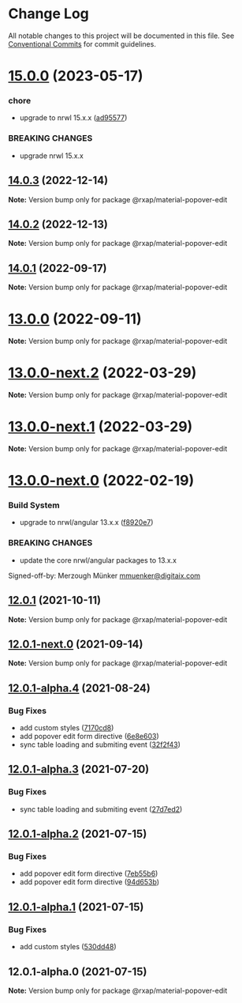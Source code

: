 # Change Log

All notable changes to this project will be documented in this file.
See [Conventional Commits](https://conventionalcommits.org) for commit guidelines.

# [15.0.0](https://gitlab.com/rxap/packages/compare/@rxap/material-popover-edit@14.0.3...@rxap/material-popover-edit@15.0.0) (2023-05-17)


### chore

* upgrade to nrwl 15.x.x ([ad95577](https://gitlab.com/rxap/packages/commit/ad95577538adc5cd134cde8d1ff3b8fad52c9c2b))


### BREAKING CHANGES

* upgrade nrwl 15.x.x





## [14.0.3](https://gitlab.com/rxap/packages/compare/@rxap/material-popover-edit@14.0.2...@rxap/material-popover-edit@14.0.3) (2022-12-14)

**Note:** Version bump only for package @rxap/material-popover-edit





## [14.0.2](https://gitlab.com/rxap/packages/compare/@rxap/material-popover-edit@14.0.1...@rxap/material-popover-edit@14.0.2) (2022-12-13)

**Note:** Version bump only for package @rxap/material-popover-edit





## [14.0.1](https://gitlab.com/rxap/packages/compare/@rxap/material-popover-edit@13.0.0...@rxap/material-popover-edit@14.0.1) (2022-09-17)

**Note:** Version bump only for package @rxap/material-popover-edit





# [13.0.0](https://gitlab.com/rxap/packages/compare/@rxap/material-popover-edit@13.0.0-next.2...@rxap/material-popover-edit@13.0.0) (2022-09-11)

**Note:** Version bump only for package @rxap/material-popover-edit





# [13.0.0-next.2](https://gitlab.com/rxap/packages/compare/@rxap/material-popover-edit@13.0.0-next.1...@rxap/material-popover-edit@13.0.0-next.2) (2022-03-29)

**Note:** Version bump only for package @rxap/material-popover-edit





# [13.0.0-next.1](https://gitlab.com/rxap/packages/compare/@rxap/material-popover-edit@13.0.0-next.0...@rxap/material-popover-edit@13.0.0-next.1) (2022-03-29)

**Note:** Version bump only for package @rxap/material-popover-edit





# [13.0.0-next.0](https://gitlab.com/rxap/packages/compare/@rxap/material-popover-edit@12.0.1...@rxap/material-popover-edit@13.0.0-next.0) (2022-02-19)


### Build System

* upgrade to nrwl/angular 13.x.x ([f8920e7](https://gitlab.com/rxap/packages/commit/f8920e7dde7bd2d4b4efac2b7097543d51482f81))


### BREAKING CHANGES

* update the core nrwl/angular packages to 13.x.x

Signed-off-by: Merzough Münker <mmuenker@digitaix.com>





## [12.0.1](https://gitlab.com/rxap/packages/compare/@rxap/material-popover-edit@12.0.1-next.0...@rxap/material-popover-edit@12.0.1) (2021-10-11)

**Note:** Version bump only for package @rxap/material-popover-edit





## [12.0.1-next.0](https://gitlab.com/rxap/packages/compare/@rxap/material-popover-edit@12.0.1-alpha.4...@rxap/material-popover-edit@12.0.1-next.0) (2021-09-14)

**Note:** Version bump only for package @rxap/material-popover-edit





## [12.0.1-alpha.4](https://gitlab.com/rxap/packages/compare/@rxap/material-popover-edit@12.0.1-alpha.3...@rxap/material-popover-edit@12.0.1-alpha.4) (2021-08-24)


### Bug Fixes

* add custom styles ([7170cd8](https://gitlab.com/rxap/packages/commit/7170cd823a9f6ff9d90b068af4c97be86b3ad7c1))
* add popover edit form directive ([6e8e603](https://gitlab.com/rxap/packages/commit/6e8e603d2dd7428c7f0dfd114e28bdb54fe69165))
* sync table loading and submiting event ([32f2f43](https://gitlab.com/rxap/packages/commit/32f2f43d9d7083ea96e0f064d37ff7f2c0d80c7e))





## [12.0.1-alpha.3](https://gitlab.com/rxap/packages/compare/@rxap/material-popover-edit@12.0.1-alpha.2...@rxap/material-popover-edit@12.0.1-alpha.3) (2021-07-20)


### Bug Fixes

* sync table loading and submiting event ([27d7ed2](https://gitlab.com/rxap/packages/commit/27d7ed2a7e8dcd00301ae379d98e2e2e316f0999))





## [12.0.1-alpha.2](https://gitlab.com/rxap/packages/compare/@rxap/material-popover-edit@12.0.1-alpha.1...@rxap/material-popover-edit@12.0.1-alpha.2) (2021-07-15)


### Bug Fixes

* add popover edit form directive ([7eb55b6](https://gitlab.com/rxap/packages/commit/7eb55b6f4cdc2ba72c732995c128e3261f4bb92a))
* add popover edit form directive ([94d653b](https://gitlab.com/rxap/packages/commit/94d653b8c683ab79640c23e2d66cd9845a05dc70))





## [12.0.1-alpha.1](https://gitlab.com/rxap/packages/compare/@rxap/material-popover-edit@12.0.1-alpha.0...@rxap/material-popover-edit@12.0.1-alpha.1) (2021-07-15)


### Bug Fixes

* add custom styles ([530dd48](https://gitlab.com/rxap/packages/commit/530dd488e506a674cef1fbd14fb83b3178630cf7))





## 12.0.1-alpha.0 (2021-07-15)

**Note:** Version bump only for package @rxap/material-popover-edit
